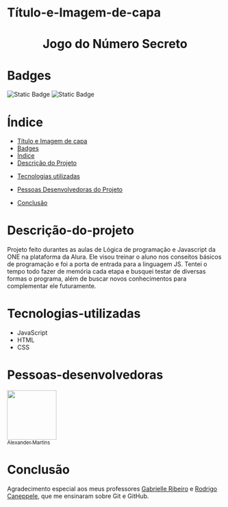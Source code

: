 <!-- titulo -->
# Título-e-Imagem-de-capa

<h1 align="center"> Jogo do Número Secreto </h1>

<!-- - Badges; -->
# Badges

<img alt="Static Badge" src="https://img.shields.io/badge/Version-0.0.1-green">
<img alt="Static Badge" src="https://img.shields.io/badge/release%20date%20-%20Jan%20-%20blue">

<!-- - Índice; -->
# Índice 

* [Título e Imagem de capa](#Título-e-Imagem-de-capa)
* [Badges](#badges)
* [Índice](#índice)
* [Descrição do Projeto](#descrição-do-projeto)
<!-- * [Status do Projeto](#status-do-Projeto) -->
<!-- * [Funcionalidades e Demonstração da Aplicação](#funcionalidades-e-demonstração-da-aplicação) -->
<!-- * [Acesso ao Projeto](#acesso-ao-projeto) -->
* [Tecnologias utilizadas](#tecnologias-utilizadas)
<!-- * [Pessoas Contribuidoras](#pessoas-contribuidoras) -->
* [Pessoas Desenvolvedoras do Projeto](#pessoas-desenvolvedoras)
<!-- * [Licença](#licença) -->
* [Conclusão](#conclusão)
<!-- - Descrição do Projeto; -->
# Descrição-do-projeto

Projeto feito durantes as aulas de Lógica de programação e Javascript da ONE na plataforma da Alura. Ele visou treinar o aluno nos conseitos básicos de programação e foi a porta de entrada para a linguagem JS. Tentei o tempo todo fazer de memória cada etapa e busquei testar de diversas formas o programa, além de buscar novos conhecimentos para complementar ele futuramente.

<!-- - Status do Projeto; -->
<!-- - Funcionalidades e Demonstração da Aplicação; -->
<!-- - Acesso ao Projeto; -->
<!-- - Tecnologias utilizadas; -->
# Tecnologias-utilizadas

- JavaScript
- HTML
- CSS

<!-- - Pessoas Contribuidoras; -->
<!-- - Pessoas Desenvolvedoras do Projeto; -->
# Pessoas-desenvolvedoras

[<img loading="lazy" src="https://avatars.githubusercontent.com/u/196110576?u=e8dee4c9f71e97e036aa818a116904115363ddea&v=4" width=115><br><sub>Alexander Martins</sub>](https://github.com/Alexander-Martins)

<!-- - Licença. -->
<!-- - Conclusão. -->
# Conclusão

Agradecimento especial aos meus professores [Gabrielle Ribeiro](https://github.com/Gabrielle-Ribeiro) e [Rodrigo Caneppele](https://github.com/rcaneppele), que me ensinaram sobre Git e GitHub.